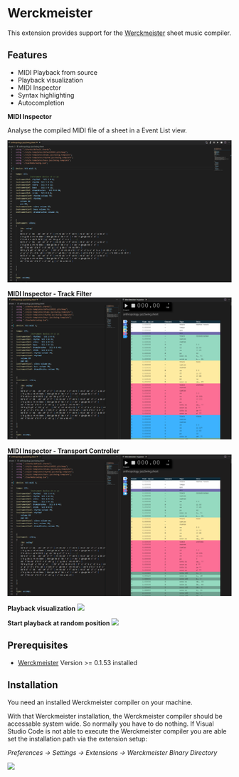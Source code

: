 # Werckmeister

This extension provides support for the [Werckmeister](https://werckme.github.io) sheet music compiler.



## Features

* MIDI Playback from source
* Playback visualization
* MIDI Inspector
* Syntax highlighting
* Autocompletion

**MIDI Inspector**

Analyse the compiled MIDI file of a sheet in a Event List view.

<img src="https://raw.githubusercontent.com/werckme/werckmeister-codext/master/assets/features/werckmeister-inspector.gif">

**MIDI Inspector - Track Filter**
<img src="https://raw.githubusercontent.com/werckme/werckmeister-codext/master/assets/features/werckmeister-inspector-filter.gif">

**MIDI Inspector - Transport Controller**
<img src="https://raw.githubusercontent.com/werckme/werckmeister-codext/master/assets/features/werckmeister-inspector-transport.gif">

**Playback visualization**
<img src="https://raw.githubusercontent.com/werckme/werckmeister-codext/master/assets/features/playbackvis.gif">

**Start playback at random position**
<img src="https://raw.githubusercontent.com/werckme/werckmeister-codext/master/assets/features/startfrompos.gif">


## Prerequisites

* [Werckmeister](https://werckme.github.io) Version >= 0.1.53 installed

## Installation

You need an installed Werckmeister compiler on your machine.

With that Werckmeister installation, the Werckmeister compiler should be accessable system wide. So normally you have to do nothing.
If Visual Studio Code is not able to execute the Werckmeister compiler you are able set the installation path via the extension setup:

*Preferences -> Settings -> Extensions -> Werckmeister Binary Directory*

<img src="https://raw.githubusercontent.com/werckme/werckmeister-codext/master/assets/pathsetup.png">

